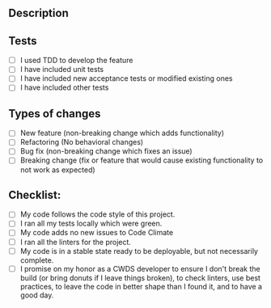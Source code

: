 ## Description
<!--- Provide a description with context for those that don't know what this pull request is about. -->

## Tests
<!--- Please indicate applicable tests -->
- [ ] I used TDD to develop the feature
- [ ] I have included unit tests
- [ ] I have included new acceptance tests or modified existing ones
- [ ] I have included other tests

## Types of changes
<!--- What types of changes does your code introduce? Put an `x` in all the boxes that apply: -->
- [ ] New feature (non-breaking change which adds functionality)
- [ ] Refactoring (No behavioral changes)
- [ ] Bug fix (non-breaking change which fixes an issue)
- [ ] Breaking change (fix or feature that would cause existing functionality to not work as expected)

## Checklist:
<!--- Go over all the following points, and put an `x` in all the boxes that apply. -->
<!--- If you're unsure about any of these, don't hesitate to ask. -->
- [ ] My code follows the code style of this project.
- [ ] I ran all my tests locally which were green.
- [ ] My code adds no new issues to Code Climate
- [ ] I ran all the linters for the project.
- [ ] My code is in a stable state ready to be deployable, but not necessarily complete.
- [ ] I promise on my honor as a CWDS developer to ensure I don't break the build (or bring donuts if I leave things broken), to check linters, use best practices, to leave the code in better shape than I found it, and to have a good day.
